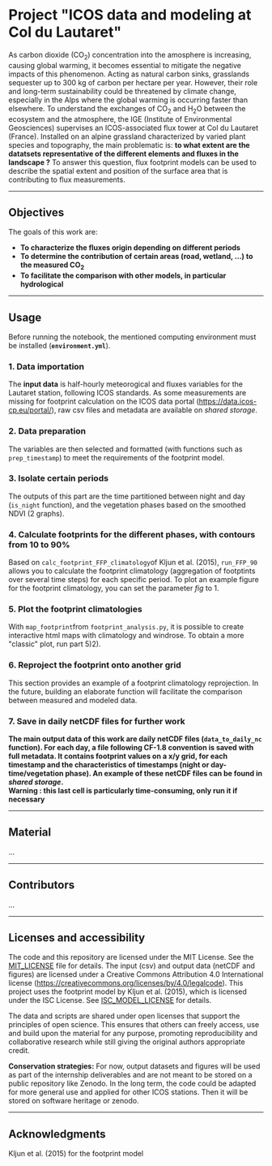 # Project "ICOS data and modeling at Col du Lautaret"

As carbon dioxide (CO<sub>2</sub>) concentration into the amosphere is increasing, causing global warming, it becomes essential to mitigate the negative impacts of this phenomenon. Acting as natural carbon sinks, grasslands sequester up to 300 kg of carbon per hectare per year. However, their role and long-term sustainability could be threatened by climate change, especially in the Alps where the global warming is occurring faster than elsewhere. To understand the exchanges of CO<sub>2</sub> and H<sub>2</sub>O between the ecosystem and the atmosphere, the IGE (Institute of Environmental Geosciences) supervises an ICOS-associated flux tower at Col du Lautaret (France). Installed on an alpine grassland characterized by varied plant species and topography, the main problematic is: **to what extent are the datatsets representative of the different elements and fluxes in the landscape ?** To answer this question, flux footprint models can be used to describe the spatial extent and position of the surface area that is contributing to flux measurements.

---

## Objectives

The goals of this work are:  
- **To characterize the fluxes origin depending on different periods**  
- **To determine the contribution of certain areas (road, wetland, ...) to the measured CO<sub>2</sub>**  
- **To facilitate the comparison with other models, in particular hydrological**

---

## Usage 

Before running the notebook, the mentioned computing environment must be installed (**`environment.yml`**).  

### 1. Data importation

The **input data** is half-hourly meteorogical and fluxes variables for the Lautaret station, following ICOS standards. As some measurements are missing for footprint calculation on the ICOS data portal (https://data.icos-cp.eu/portal/), raw csv files and metadata are available on _shared storage_. 

### 2. Data preparation

The variables are then selected and formatted (with functions such as `prep_timestamp`) to meet the requirements of the footprint model.

### 3. Isolate certain periods

The outputs of this part are the time partitioned between night and day (`is_night` function), and the vegetation phases based on the smoothed NDVI (2 graphs).

### 4. Calculate footprints for the different phases, with contours from 10 to 90%

Based on `calc_footprint_FFP_climatology`of Kljun et al. (2015), `run_FFP_90` allows you to calculate the footprint climatology (aggregation of footptints over several time steps) for each specific period. To plot an example figure for the footprint climatology, you can set the parameter _fig_ to 1. 

### 5. Plot the footprint climatologies

With `map_footprint`from `footprint_analysis.py`, it is possible to create interactive html maps with climatology and windrose. To obtain a more "classic" plot, run part 5)2).

### 6. Reproject the footprint onto another grid

This section provides an example of a footprint climatology reprojection. In the future, building an elaborate function will facilitate the comparison between measured and modeled data.

### 7. Save in daily netCDF files for further work

**The main output data of this work are daily netCDF files (`data_to_daily_nc` function). For each day, a file following CF-1.8 convention is saved with full metadata. It contains footprint values on a x/y grid, for each timestamp and the characteristics of timestamps (night or day-time/vegetation phase). An example of these netCDF files can be found in _shared storage_.   
Warning : this last cell is particularly time-consuming, only run it if necessary**

---

## Material
...

---

## Contributors 
...

---

## Licenses and accessibility

The code and this repository are licensed under the MIT License. See the [MIT_LICENSE](MIT_LICENSE) file for details.
The input (csv) and output data (netCDF and figures) are licensed under a Creative Commons Attribution 4.0 International license (https://creativecommons.org/licenses/by/4.0/legalcode). 
This project uses the footprint model by Kljun et al. (2015), which is licensed under the ISC License. See [ISC_MODEL_LICENSE](ISC_MODEL_LICENSE) for details.  

The data and scripts are shared under open licenses that support the principles of open science. This ensures that others can freely access, use and build upon the material for any purpose, promoting reproducibility and collaborative research while still giving the original authors appropriate credit.  

**Conservation strategies:** For now, output datasets and figures will be used as part of the internship deliverables and are not meant to be stored on a public repository like Zenodo. In the long term, the code could be adapted for more general use and applied for other ICOS stations. Then it will be stored on software heritage or zenodo.

---

## Acknowledgments

Kljun et al. (2015) for the footprint model
